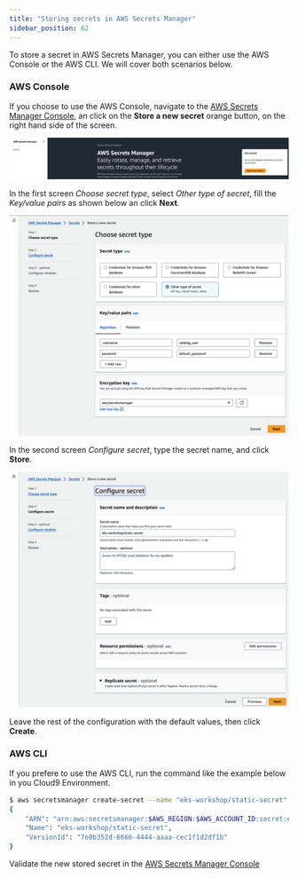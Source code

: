 ```yaml
---
title: "Storing secrets in AWS Secrets Manager"
sidebar_position: 62
---
```


To store a secret in AWS Secrets Manager, you can either use the AWS Console or the AWS CLI. We will cover both scenarios below.

### AWS Console

If you choose to use the AWS Console, navigate to the [AWS Secrets Manager Console](https://console.aws.amazon.com/secretsmanager/landing), an click on the **Store a new secret** orange button, on the right hand side of the screen.

![store-new-secret](./assets/store-new-secret.png)

In the first screen *Choose secret type*, select *Other type of secret*, fill the *Key/value pairs* as shown below an click **Next**.

![choose-type](./assets/choose-type.png)


In the second screen *Configure secret*, type the secret name, and click **Store**.

![configure-secret](./assets/configure-secret.png)


Leave the rest of the configuration with the default values, then click **Create**.

### AWS CLI

If you prefere to use the AWS CLI, run the command like the example below in you Cloud9 Environment.

```bash
$ aws secretsmanager create-secret --name "eks-workshop/static-secret" --secret-string '{"username":"testdb_user", "password":"super-sekret"}' --region $AWS_REGION
{
    "ARN": "arn:aws:secretsmanager:$AWS_REGION:$AWS_ACCOUNT_ID:secret:eks-workshop/static-secret-ABCdef",
    "Name": "eks-workshop/static-secret",
    "VersionId": "7e0b352d-6666-4444-aaaa-cec1f1d2df1b"
}
```

Validate the new stored secret in the [AWS Secrets Manager Console](https://console.aws.amazon.com/secretsmanager/listsecrets)
